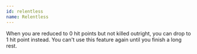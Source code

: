 ```yaml
---
id: relentless
name: Relentless
---
```

When you are reduced to 0 hit points but not killed outright, you can drop to 1 hit point instead. You can't use this
feature again until you finish a long rest.
